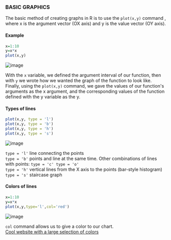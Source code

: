 ### BASIC GRAPHICS 
The basic method of creating graphs in R is to use the ```` plot(x,y) ```` command , where x is the argument vector (OX axis) and y is the value vector (OY axis).
#### Example 
````r
x=1:10
y=x*x
plot(x,y)
````
![image](https://github.com/user-attachments/assets/3c4fe8d6-202a-461e-b530-fa7e6c67f891)

With the ```` x ```` variable, we defined the argument interval of our function, then with ```` y ```` we wrote how we wanted the graph of the function to look like. Finally, using the ```` plot(x,y) ```` command, we gave the values of our function's arguments as the x argument, and the corresponding values of the function defined with the y variable as the y.

#### Types of lines
````r
plot(x,y, type = 'l')
plot(x,y, type = 'b')
plot(x,y, type = 'h')
plot(x,y, type = 's')
````
![image](https://github.com/user-attachments/assets/6fafef91-aff7-408d-a73f-4b0cb952c047)

```` type = 'l' ```` line connecting the points <br>
```` type = 'b' ```` points and line at the same time. Other combinations of lines with points: ```` type = 'c' type = 'o' ```` <br>
```` type = 'h' ```` vertical lines from the X axis to the points (bar-style histogram) <br>
```` type = 's' ```` staircase graph
#### Colors of lines 
```` r
x=1:10
y=x*x
plot(x,y,type='l',col='red')
````
![image](https://github.com/user-attachments/assets/0e861fa2-db64-4b82-b191-d362a2e1153a)

```` col ```` command allows us to give a color to our chart. <br>
[Cool website with a large selection of colors](https://rrogacz.pl/css-kolory)
